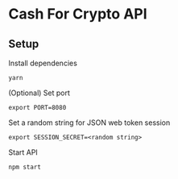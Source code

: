 # Cash For Crypto API

## Setup
Install dependencies
```
yarn
```

(Optional) Set port
```
export PORT=8080
```

Set a random string for JSON web token session
```
export SESSION_SECRET=<random string>
```

Start API
```
npm start
```
